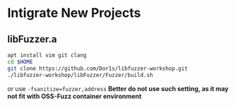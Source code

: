 # Intigrate New Projects

## libFuzzer.a
```bash
apt install vim git clang
cd $HOME
git clone https://github.com/Dor1s/libfuzzer-workshop.git
./libfuzzer-workshop/libFuzzer/Fuzzer/build.sh
```

or use `-fsanitize=fuzzer,address`
**Better do not use such setting, as it may not fit with OSS-Fuzz container environment**